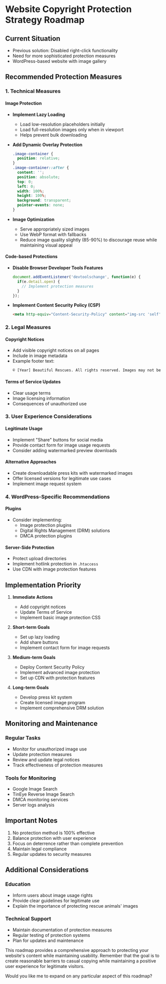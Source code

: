# Website Copyright Protection Strategy Roadmap

## Current Situation
- Previous solution: Disabled right-click functionality
- Need for more sophisticated protection measures
- WordPress-based website with image gallery

## Recommended Protection Measures

### 1. Technical Measures

#### Image Protection
- **Implement Lazy Loading**
  - Load low-resolution placeholders initially
  - Load full-resolution images only when in viewport
  - Helps prevent bulk downloading

- **Add Dynamic Overlay Protection**
  ```css
  .image-container {
    position: relative;
  }
  .image-container::after {
    content: '';
    position: absolute;
    top: 0;
    left: 0;
    width: 100%;
    height: 100%;
    background: transparent;
    pointer-events: none;
  }
  ```

- **Image Optimization**
  - Serve appropriately sized images
  - Use WebP format with fallbacks
  - Reduce image quality slightly (85-90%) to discourage reuse while maintaining visual appeal

#### Code-based Protections
- **Disable Browser Developer Tools Features**
  ```javascript
  document.addEventListener('devtoolschange', function(e) {
    if(e.detail.open) {
      // Implement protection measures
    }
  });
  ```

- **Implement Content Security Policy (CSP)**
  ```html
  <meta http-equiv="Content-Security-Policy" content="img-src 'self' https: data: blob:;">
  ```

### 2. Legal Measures

#### Copyright Notices
- Add visible copyright notices on all pages
- Include in image metadata
- Example footer text:
  ```html
  © [Year] Beautiful Rescues. All rights reserved. Images may not be reproduced without explicit permission.
  ```

#### Terms of Service Updates
- Clear usage terms
- Image licensing information
- Consequences of unauthorized use

### 3. User Experience Considerations

#### Legitimate Usage
- Implement "Share" buttons for social media
- Provide contact form for image usage requests
- Consider adding watermarked preview downloads

#### Alternative Approaches
- Create downloadable press kits with watermarked images
- Offer licensed versions for legitimate use cases
- Implement image request system

### 4. WordPress-Specific Recommendations

#### Plugins
- Consider implementing:
  - Image protection plugins
  - Digital Rights Management (DRM) solutions
  - DMCA protection plugins

#### Server-Side Protection
- Protect upload directories
- Implement hotlink protection in `.htaccess`
- Use CDN with image protection features

## Implementation Priority

1. **Immediate Actions**
   - Add copyright notices
   - Update Terms of Service
   - Implement basic image protection CSS

2. **Short-term Goals**
   - Set up lazy loading
   - Add share buttons
   - Implement contact form for image requests

3. **Medium-term Goals**
   - Deploy Content Security Policy
   - Implement advanced image protection
   - Set up CDN with protection features

4. **Long-term Goals**
   - Develop press kit system
   - Create licensed image program
   - Implement comprehensive DRM solution

## Monitoring and Maintenance

### Regular Tasks
- Monitor for unauthorized image use
- Update protection measures
- Review and update legal notices
- Track effectiveness of protection measures

### Tools for Monitoring
- Google Image Search
- TinEye Reverse Image Search
- DMCA monitoring services
- Server logs analysis

## Important Notes

1. No protection method is 100% effective
2. Balance protection with user experience
3. Focus on deterrence rather than complete prevention
4. Maintain legal compliance
5. Regular updates to security measures

## Additional Considerations

### Education
- Inform users about image usage rights
- Provide clear guidelines for legitimate use
- Explain the importance of protecting rescue animals' images

### Technical Support
- Maintain documentation of protection measures
- Regular testing of protection systems
- Plan for updates and maintenance

This roadmap provides a comprehensive approach to protecting your website's content while maintaining usability. Remember that the goal is to create reasonable barriers to casual copying while maintaining a positive user experience for legitimate visitors.

Would you like me to expand on any particular aspect of this roadmap?
